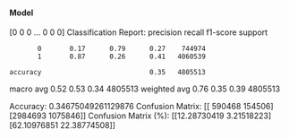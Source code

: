#### Model
[0 0 0 ... 0 0 0]
Classification Report:
              precision    recall  f1-score   support

           0       0.17      0.79      0.27    744974
           1       0.87      0.26      0.41   4060539

    accuracy                           0.35   4805513
   macro avg       0.52      0.53      0.34   4805513
weighted avg       0.76      0.35      0.39   4805513

Accuracy: 0.34675049261129876
Confusion Matrix:
[[ 590468  154506]
 [2984693 1075846]]
Confusion Matrix (%):
[[12.28730419  3.21518223]
 [62.10976851 22.38774508]]
